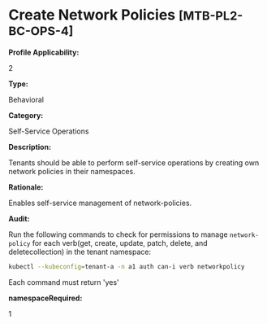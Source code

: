# Create Network Policies <small>[MTB-PL2-BC-OPS-4] </small>

**Profile Applicability:**

2

**Type:**

Behavioral

**Category:**

Self-Service Operations

**Description:**

Tenants should be able to perform self-service operations by creating own network policies in their namespaces.

**Rationale:**

Enables self-service management of network-policies.

**Audit:**

Run the following commands to check for permissions to manage `network-policy` for each verb(get, create, update, patch, delete, and deletecollection) in the tenant namespace:
```bash
kubectl --kubeconfig=tenant-a -n a1 auth can-i verb networkpolicy
```
Each command must return &#39;yes&#39;



**namespaceRequired:** 

1

